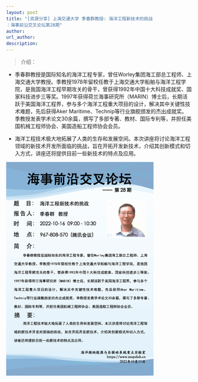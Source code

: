 ```yaml
---
layout: post
title: "[资源分享] 上海交通大学 季春群教授: 海洋工程新技术的挑战
｜海事前沿交叉论坛第28期"
author: 
url_author: 
description: 
---
```


> 介绍：

- 季春群教授是国际知名的海洋工程专家，曾任Worley集团海工部总工程师、上海交通大学教授。季教授1978年留校任教于上海交通大学船舶与海洋工程学院，是我国海洋工程早期攻关的骨干，曾获得1992年中国十大科技成就奖、国家科技进步三等奖。1997年获得荷兰海事研究所（MARIN）博士后，长期活跃于美国海洋工程界，参与多个海洋工程重大项目的设计，解决其中关键性技术难题，先后获得Aker Maritime、Technip等行业旗舰颁发的杰出成就奖。季教授发表学术论文30余篇，撰写了多部专著、教材、国际专利等，并担任美国机械工程师协会、美国造船工程师协会会员。

- 海洋工程技术极大地拓展了人类的生存和发展空间。本次讲座将讨论海洋工程领域的新技术开发所面临的挑战，旨在开拓开发新技术，介绍其创新模式和切入方式，讲座还将提供目前一些新技术的特点及应用。


<img src="/lab_images/blogs/sl_28.png" style="margin: 0 auto;width: 400px;margin-bottom: 30px;">

<!-- - 关注视频号，查看回放：

<img src="/videos/archive/code.png" style="margin: 0 auto;width: 400px;margin-bottom: 30px;"> -->
